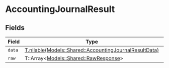 # AccountingJournalResult


## Fields

| Field                                                                                                        | Type                                                                                                         | Required                                                                                                     | Description                                                                                                  |
| ------------------------------------------------------------------------------------------------------------ | ------------------------------------------------------------------------------------------------------------ | ------------------------------------------------------------------------------------------------------------ | ------------------------------------------------------------------------------------------------------------ |
| `data`                                                                                                       | [T.nilable(Models::Shared::AccountingJournalResultData)](../../models/shared/accountingjournalresultdata.md) | :heavy_minus_sign:                                                                                           | N/A                                                                                                          |
| `raw`                                                                                                        | T::Array<[Models::Shared::RawResponse](../../models/shared/rawresponse.md)>                                  | :heavy_minus_sign:                                                                                           | N/A                                                                                                          |
